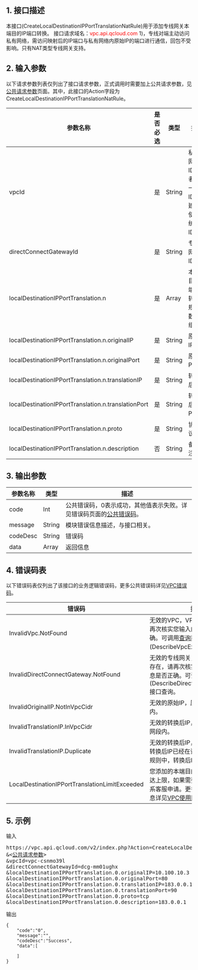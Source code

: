 ## 1. 接口描述
本接口(CreateLocalDestinationIPPortTranslationNatRule)用于添加专线网关本端目的IP端口转换。
接口请求域名：<font style='color:red'>vpc.api.qcloud.com </font>
1)，专线对端主动访问私有网络，需访问映射后的IP端口与私有网络内原始IP的端口进行通信，回包不受影响。只有NAT类型专线网关支持。



## 2. 输入参数
以下请求参数列表仅列出了接口请求参数，正式调用时需要加上公共请求参数，见<a href='/doc/api/372/4153' title='公共请求参数'>公共请求参数</a>页面。其中，此接口的Action字段为CreateLocalDestinationIPPortTranslationNatRule。

| 参数名称 | 是否必选  | 类型 | 描述 |
|---------|---------|---------|---------|
| vpcId | 是 | String | 私用网络ID或者统一ID，建议使用统一ID。|
| directConnectGatewayId | 是 | String | 专线网关ID。|
| localDestinationIPPortTranslation.n | 是 | Array | 本端目的IP端口转换规则数组。 |
| localDestinationIPPortTranslation.n.originalIP | 是 | String | 原始IP。 |
| localDestinationIPPortTranslation.n.originalPort | 是 | String | 原始Port。 |
| localDestinationIPPortTranslation.n.translationIP | 是 | String | 转换后IP。 |
| localDestinationIPPortTranslation.n.translationPort | 是 | String | 转换后Port。 |
| localDestinationIPPortTranslation.n.proto | 是 | String | 协议。 |
| localDestinationIPPortTranslation.n.description | 否 | String | 备注。 |

## 3. 输出参数
| 参数名称 | 类型 | 描述 |
|---------|---------|---------|
| code | Int | 公共错误码，0表示成功，其他值表示失败。详见错误码页面的<a href='http://tce.fsphere.cn/doc/api/372/%E9%94%99%E8%AF%AF%E7%A0%81#1.E3.80.81.E5.85.AC.E5.85.B1.E9.94.99.E8.AF.AF.E7.A0.81' title='公共错误码'>公共错误码</a>。|
| message | String | 模块错误信息描述，与接口相关。|
| codeDesc | String | 错误码 |
| data | Array | 返回信息 |

 ## 4. 错误码表
  以下错误码表仅列出了该接口的业务逻辑错误码，更多公共错误码详见<a href="http://tce.fsphere.cn/doc/api/245/4924" title="VPC错误码">VPC错误码</a>。
 
| 错误码 | 描述 |
|---------|---------|
| InvalidVpc.NotFound | 无效的VPC，VPC资源不存在，请再次核实您输入的资源信息是否正确。可调用<a href="http://tce.fsphere.cn/doc/api/245/%e5%88%9b%e5%bb%ba%e7%a7%81%e6%9c%89%e7%bd%91%e7%bb%9c?viewType=preview" title="查询私有网络列表">查询私有网络列表</a>(DescribeVpcEx)接口查询。|
| InvalidDirectConnectGateway.NotFound | 无效的专线网关，专线网关资源不存在，请再次核实您输入的资源信息是否正确。可调用<a href="http://tce.fsphere.cn/doc/api/245/%e6%9f%a5%e8%af%a2%e4%b8%93%e7%ba%bf%e7%bd%91%e5%85%b3?viewType=preview" title="查询专线网关">查询专线网关</a>(DescribeDirectConnectGateway)接口查询。|
| InvalidOriginalIP.NotInVpcCidr | 无效的原始IP，原始IP不在VPC网段内。|
| InvalidTranslationIP.InVpcCidr | 无效的转换后IP， 转换后IP在VPC网段内。|
| InvalidTranslationIP.Duplicate | 无效的转换后IP， 转换后IP重复，转换后IP已经在该网关的本端IP专线规则中，转换后IP不可重复。|
| LocalDestinationIPPortTranslationLimitExceeded | 您添加的本端目的IP端口转换规则已达上限，如果需要更多资源，请联系客服申请。更多VPC资源限制信息详见<a href="http://tce.fsphere.cn/doc/product/215/537" title="VPC使用限制">VPC使用限制</a>。|

## 5. 示例
输入
<pre>
https://vpc.api.qcloud.com/v2/index.php?Action=CreateLocalDestinationIPPortTranslationNatRule
&<<a href="http://tce.fsphere.cn/doc/api/229/6976">公共请求参数</a>>
&vpcId=vpc-csnmo39l
&directConnectGatewayId=dcg-mm01ughx
&localDestinationIPPortTranslation.0.originalIP=10.100.10.3
&localDestinationIPPortTranslation.0.originalPort=80
&localDestinationIPPortTranslation.0.translationIP=183.0.0.1
&localDestinationIPPortTranslation.0.translationPort=90
&localDestinationIPPortTranslation.0.proto=tcp
&localDestinationIPPortTranslation.0.description=183.0.0.1
</pre>
输出
```
{
    "code":"0",
    "message":"",
    "codeDesc":"Success",
    "data":[
        
    ]
}
```

